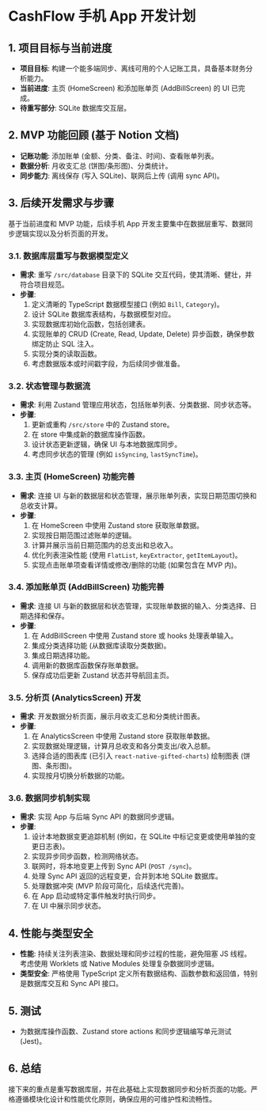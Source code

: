 # CashFlow 手机 App 开发计划

## 1. 项目目标与当前进度

- **项目目标**: 构建一个能多端同步、离线可用的个人记账工具，具备基本财务分析能力。
- **当前进度**: 主页 (HomeScreen) 和添加账单页 (AddBillScreen) 的 UI 已完成。
- **待重写部分**: SQLite 数据库交互层。

## 2. MVP 功能回顾 (基于 Notion 文档)

- **记账功能**: 添加账单 (金额、分类、备注、时间)、查看账单列表。
- **数据分析**: 月收支汇总 (饼图/条形图)、分类统计。
- **同步能力**: 离线保存 (写入 SQLite)、联网后上传 (调用 sync API)。

## 3. 后续开发需求与步骤

基于当前进度和 MVP 功能，后续手机 App 开发主要集中在数据层重写、数据同步逻辑实现以及分析页面的开发。

### 3.1. 数据库层重写与数据模型定义

- **需求**: 重写 `/src/database` 目录下的 SQLite 交互代码，使其清晰、健壮，并符合项目规范。
- **步骤**:
  1. 定义清晰的 TypeScript 数据模型接口 (例如 `Bill`, `Category`)。
  2. 设计 SQLite 数据库表结构，与数据模型对应。
  3. 实现数据库初始化函数，包括创建表。
  4. 实现账单的 CRUD (Create, Read, Update, Delete) 异步函数，确保参数绑定防止 SQL 注入。
  5. 实现分类的读取函数。
  6. 考虑数据版本或时间戳字段，为后续同步做准备。

### 3.2. 状态管理与数据流

- **需求**: 利用 Zustand 管理应用状态，包括账单列表、分类数据、同步状态等。
- **步骤**:
  1. 更新或重构 `/src/store` 中的 Zustand store。
  2. 在 store 中集成新的数据库操作函数。
  3. 设计状态更新逻辑，确保 UI 与本地数据库同步。
  4. 考虑同步状态的管理 (例如 `isSyncing`, `lastSyncTime`)。

### 3.3. 主页 (HomeScreen) 功能完善

- **需求**: 连接 UI 与新的数据层和状态管理，展示账单列表，实现日期范围切换和总收支计算。
- **步骤**:
  1. 在 HomeScreen 中使用 Zustand store 获取账单数据。
  2. 实现按日期范围过滤账单的逻辑。
  3. 计算并展示当前日期范围内的总支出和总收入。
  4. 优化列表渲染性能 (使用 `FlatList`, `keyExtractor`, `getItemLayout`)。
  5. 实现点击账单项查看详情或修改/删除的功能 (如果包含在 MVP 内)。

### 3.4. 添加账单页 (AddBillScreen) 功能完善

- **需求**: 连接 UI 与新的数据层和状态管理，实现账单数据的输入、分类选择、日期选择和保存。
- **步骤**:
  1. 在 AddBillScreen 中使用 Zustand store 或 hooks 处理表单输入。
  2. 集成分类选择功能 (从数据库读取分类数据)。
  3. 集成日期选择功能。
  4. 调用新的数据库函数保存账单数据。
  5. 保存成功后更新 Zustand 状态并导航回主页。

### 3.5. 分析页 (AnalyticsScreen) 开发

- **需求**: 开发数据分析页面，展示月收支汇总和分类统计图表。
- **步骤**:
  1. 在 AnalyticsScreen 中使用 Zustand store 获取账单数据。
  2. 实现数据处理逻辑，计算月总收支和各分类支出/收入总额。
  3. 选择合适的图表库 (已引入 `react-native-gifted-charts`) 绘制图表 (饼图、条形图)。
  4. 实现按月切换分析数据的功能。

### 3.6. 数据同步机制实现

- **需求**: 实现 App 与后端 Sync API 的数据同步逻辑。
- **步骤**:
  1. 设计本地数据变更追踪机制 (例如，在 SQLite 中标记变更或使用单独的变更日志表)。
  2. 实现异步同步函数，检测网络状态。
  3. 联网时，将本地变更上传到 Sync API (`POST /sync`)。
  4. 处理 Sync API 返回的远程变更，合并到本地 SQLite 数据库。
  5. 处理数据冲突 (MVP 阶段可简化，后续迭代完善)。
  6. 在 App 启动或特定事件触发时执行同步。
  7. 在 UI 中展示同步状态。

## 4. 性能与类型安全

- **性能**: 持续关注列表渲染、数据处理和同步过程的性能，避免阻塞 JS 线程。考虑使用 Worklets 或 Native Modules 处理复杂数据同步逻辑。
- **类型安全**: 严格使用 TypeScript 定义所有数据结构、函数参数和返回值，特别是数据库交互和 Sync API 接口。

## 5. 测试

- 为数据库操作函数、Zustand store actions 和同步逻辑编写单元测试 (Jest)。

## 6. 总结

接下来的重点是重写数据库层，并在此基础上实现数据同步和分析页面的功能。严格遵循模块化设计和性能优化原则，确保应用的可维护性和流畅性。